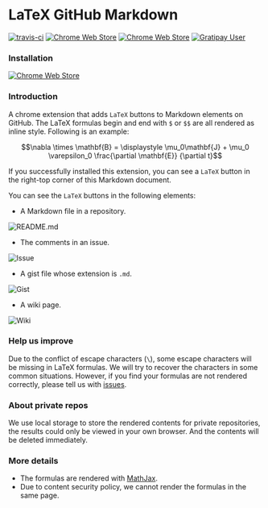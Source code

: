 LaTeX GitHub Markdown
=====================

[![travis-ci](https://travis-ci.org/CyberZHG/LaTeXGitHubMarkdown.svg)](https://travis-ci.org/CyberZHG/LaTeXGitHubMarkdown)
[![Chrome Web Store](https://img.shields.io/chrome-web-store/v/bembdpjahbkabjdpdgdmalckbbcglhjb.svg?maxAge=2592000)](https://chrome.google.com/webstore/detail/latex-github-markdown/bembdpjahbkabjdpdgdmalckbbcglhjb)
[![Chrome Web Store](https://img.shields.io/chrome-web-store/d/bembdpjahbkabjdpdgdmalckbbcglhjb.svg?maxAge=2592000)](https://chrome.google.com/webstore/detail/latex-github-markdown/bembdpjahbkabjdpdgdmalckbbcglhjb)
[![Gratipay User](https://img.shields.io/gratipay/user/CyberZHG.svg?maxAge=2592000)](https://gratipay.com/~CyberZHG/)

### Installation

[![Chrome Web Store](https://developer.chrome.com/webstore/images/ChromeWebStore_Badge_v2_340x96.png)](https://chrome.google.com/webstore/detail/latex-github-markdown/bembdpjahbkabjdpdgdmalckbbcglhjb)

### Introduction

A chrome extension that adds `LaTeX` buttons to Markdown elements on GitHub.
The LaTeX formulas begin and end with `$` or `$$` are all rendered as inline style.
Following is an example:

$$\nabla \times \mathbf{B} = \displaystyle \mu_0\mathbf{J} + \mu_0 \varepsilon_0 \frac{\partial \mathbf{E}} {\partial t}$$

If you successfully installed this extension, you can see a `LaTeX` button in the right-top corner of this Markdown document.

You can see the `LaTeX` buttons in the following elements:

* A Markdown file in a repository.

![README.md](https://cloud.githubusercontent.com/assets/853842/17482634/446e99f4-5db5-11e6-9ec2-55c976dfe970.png)

* The comments in an issue.

![Issue](https://cloud.githubusercontent.com/assets/853842/17482548/df9b9f40-5db4-11e6-8544-d00bf0c05a9c.png)

* A gist file whose extension is `.md`.

![Gist](https://cloud.githubusercontent.com/assets/853842/17482705/982472e4-5db5-11e6-9498-ea2913803f60.png)

* A wiki page.

![Wiki](https://cloud.githubusercontent.com/assets/853842/17482586/169a7494-5db5-11e6-9454-54abffba0a6f.png)

### Help us improve

Due to the conflict of escape characters (`\`), some escape characters will be missing in LaTeX formulas.
We will try to recover the characters in some common situations.
However, if you find your formulas are not rendered correctly, please tell us with [issues](https://github.com/CyberZHG/LaTeXGitHubMarkdown/issues).

### About private repos

We use local storage to store the rendered contents for private repositories, the results could only be viewed in your own browser. And the contents will be deleted immediately.

### More details

* The formulas are rendered with [MathJax](https://www.mathjax.org/).
* Due to content security policy, we cannot render the formulas in the same page.
